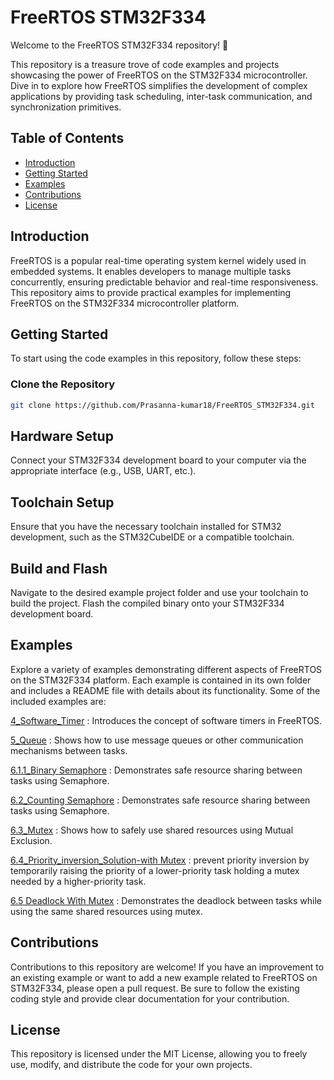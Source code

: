 # FreeRTOS STM32F334

Welcome to the FreeRTOS STM32F334 repository! 🚀

This repository is a treasure trove of code examples and projects showcasing the power of FreeRTOS on the STM32F334 microcontroller. Dive in to explore how FreeRTOS simplifies the development of complex applications by providing task scheduling, inter-task communication, and synchronization primitives.

## Table of Contents
- [Introduction](#introduction)
- [Getting Started](#getting-started)
- [Examples](#examples)
- [Contributions](#contributions)
- [License](#license)

## Introduction

FreeRTOS is a popular real-time operating system kernel widely used in embedded systems. It enables developers to manage multiple tasks concurrently, ensuring predictable behavior and real-time responsiveness. This repository aims to provide practical examples for implementing FreeRTOS on the STM32F334 microcontroller platform.

## Getting Started

To start using the code examples in this repository, follow these steps:

### Clone the Repository

```bash
git clone https://github.com/Prasanna-kumar18/FreeRTOS_STM32F334.git
```

## Hardware Setup
Connect your STM32F334 development board to your computer via the appropriate interface (e.g., USB, UART, etc.).

## Toolchain Setup
Ensure that you have the necessary toolchain installed for STM32 development, such as the STM32CubeIDE or a compatible toolchain.

## Build and Flash
Navigate to the desired example project folder and use your toolchain to build the project. Flash the compiled binary onto your STM32F334 development board.

## Examples
Explore a variety of examples demonstrating different aspects of FreeRTOS on the STM32F334 platform. Each example is contained in its own folder and includes a README file with details about its functionality. Some of the included examples are:

[4_Software_Timer](https://github.com/Prasanna-kumar18/FreeRTOS_STM32F334/tree/main/4.0_Software_Timer) : Introduces the concept of software timers in FreeRTOS.

[5_Queue](https://github.com/Prasanna-kumar18/FreeRTOS_STM32F334/tree/main/5.0_Queue_Basic-int-data-sharing) : Shows how to use message queues or other communication mechanisms between tasks.

[6.1.1_Binary Semaphore](https://github.com/Prasanna-kumar18/FreeRTOS_STM32F334/tree/main/6.1.1_Binary_Semaphore_same_priority) : Demonstrates safe resource sharing between tasks using Semaphore.

[6.2_Counting Semaphore](https://github.com/Prasanna-kumar18/FreeRTOS_STM32F334/tree/main/6.2_Counting_Semaphore) : Demonstrates safe resource sharing between tasks using Semaphore.

[6.3_Mutex](https://github.com/Prasanna-kumar18/FreeRTOS_STM32F334/tree/main/6.3_Mutex) : Shows how to safely use shared resources using Mutual Exclusion.

[6.4_Priority_inversion_Solution-with Mutex](https://github.com/Prasanna-kumar18/FreeRTOS_STM32F334/tree/main/6.4_Priority_inversion_Solution-with-Mutex) : prevent priority inversion by temporarily raising the priority of a lower-priority task holding a mutex needed by a higher-priority task.

[6.5 Deadlock With Mutex](https://github.com/Prasanna-kumar18/FreeRTOS_STM32F334/tree/main/6.5_Deadlock-with-Mutex) : Demonstrates the deadlock between tasks while using the same shared resources using mutex.

## Contributions
Contributions to this repository are welcome! If you have an improvement to an existing example or want to add a new example related to FreeRTOS on STM32F334, please open a pull request. Be sure to follow the existing coding style and provide clear documentation for your contribution.

## License
This repository is licensed under the MIT License, allowing you to freely use, modify, and distribute the code for your own projects.
